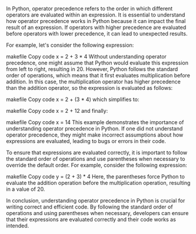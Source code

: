 In Python, operator precedence refers to the order in which different operators are evaluated within an expression. It is essential to understand how operator precedence works in Python because it can impact the final result of an expression. If operators with higher precedence are evaluated before operators with lower precedence, it can lead to unexpected results.

For example, let's consider the following expression:

makefile
Copy code
x = 2 + 3 * 4
Without understanding operator precedence, one might assume that Python would evaluate this expression from left to right, resulting in 20. However, Python follows the standard order of operations, which means that it first evaluates multiplication before addition. In this case, the multiplication operator has higher precedence than the addition operator, so the expression is evaluated as follows:

makefile
Copy code
x = 2 + (3 * 4)
which simplifies to:

makefile
Copy code
x = 2 + 12
and finally:

makefile
Copy code
x = 14
This example demonstrates the importance of understanding operator precedence in Python. If one did not understand operator precedence, they might make incorrect assumptions about how expressions are evaluated, leading to bugs or errors in their code.

To ensure that expressions are evaluated correctly, it is important to follow the standard order of operations and use parentheses when necessary to override the default order. For example, consider the following expression:

makefile
Copy code
y = (2 + 3) * 4
Here, the parentheses force Python to evaluate the addition operation before the multiplication operation, resulting in a value of 20.

In conclusion, understanding operator precedence in Python is crucial for writing correct and efficient code. By following the standard order of operations and using parentheses when necessary, developers can ensure that their expressions are evaluated correctly and their code works as intended.
